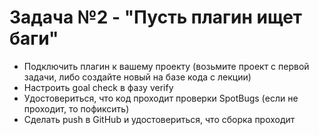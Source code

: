 # **Задача №2 - "Пусть плагин ищет баги"**

* Подключить плагин к вашему проекту (возьмите проект с первой задачи, либо создайте новый на базе кода с лекции)
* Настроить goal check в фазу verify
* Удостовериться, что код проходит проверки SpotBugs (если не проходит, то пофиксить)
* Сделать push в GitHub и удостовериться, что сборка проходит